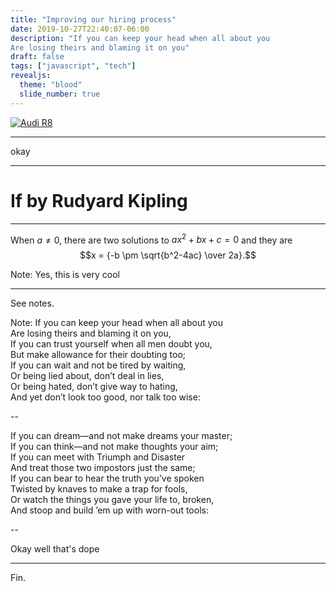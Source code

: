 ```yaml
---
title: "Improving our hiring process"
date: 2019-10-27T22:40:07-06:00
description: "If you can keep your head when all about you  
Are losing theirs and blaming it on you"
draft: false
tags: ["javascript", "tech"]
revealjs:
  theme: "blood"
  slide_number: true
---
```


[![Audi R8](http://img.youtube.com/vi/KOxbO0EI4MA/0.jpg)](https://www.youtube.com/watch?v=KOxbO0EI4MA "Audi R8")

---

okay

<section data-background-iframe="https://www.youtube.com/embed/sGF6bOi1NfA"></section>

---

# If by Rudyard Kipling

---

When $a \ne 0$, there are two solutions to $ax^2 + bx + c = 0$ and they are
$$x = {-b \pm \sqrt{b^2-4ac} \over 2a}.$$

Note: Yes, this is very cool

---

See notes.

Note: If you can keep your head when all about you  
Are losing theirs and blaming it on you,  
If you can trust yourself when all men doubt you,  
But make allowance for their doubting too;  
If you can wait and not be tired by waiting,  
Or being lied about, don’t deal in lies,  
Or being hated, don’t give way to hating,  
And yet don’t look too good, nor talk too wise:

--

If you can dream—and not make dreams your master;  
If you can think—and not make thoughts your aim;  
If you can meet with Triumph and Disaster  
And treat those two impostors just the same;  
If you can bear to hear the truth you’ve spoken  
Twisted by knaves to make a trap for fools,  
Or watch the things you gave your life to, broken,  
And stoop and build ’em up with worn-out tools:

--

Okay well that's dope

---

Fin.
